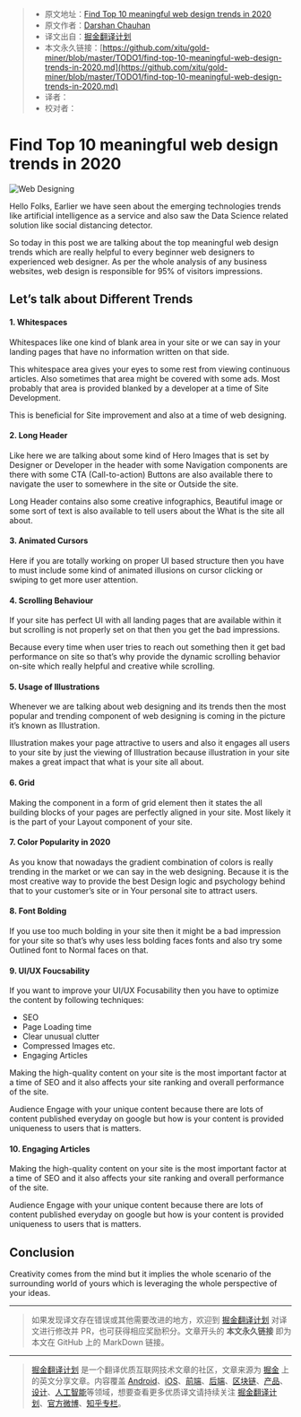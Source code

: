 > * 原文地址：[Find Top 10 meaningful web design trends in 2020](https://medium.com/ux-in-plain-english/find-top-10-meaningful-web-design-trends-in-2020-76c2a8301997)
> * 原文作者：[Darshan Chauhan](https://medium.com/@darshan.chauhan21198)
> * 译文出自：[掘金翻译计划](https://github.com/xitu/gold-miner)
> * 本文永久链接：[https://github.com/xitu/gold-miner/blob/master/TODO1/find-top-10-meaningful-web-design-trends-in-2020.md](https://github.com/xitu/gold-miner/blob/master/TODO1/find-top-10-meaningful-web-design-trends-in-2020.md)
> * 译者：
> * 校对者：

# Find Top 10 meaningful web design trends in 2020

![Web Designing](https://cdn-images-1.medium.com/max/2000/1*0KFCpdc4-ScdB1uDhGNMUg.png)

Hello Folks, Earlier we have seen about the emerging technologies trends like artificial intelligence as a service and also saw the Data Science related solution like social distancing detector.

So today in this post we are talking about the top meaningful web design trends which are really helpful to every beginner web designers to experienced web designer. As per the whole analysis of any business websites, web design is responsible for 95% of visitors impressions.

## Let’s talk about Different Trends

#### 1. Whitespaces

Whitespaces like one kind of blank area in your site or we can say in your landing pages that have no information written on that side.

This whitespace area gives your eyes to some rest from viewing continuous articles. Also sometimes that area might be covered with some ads. Most probably that area is provided blanked by a developer at a time of Site Development.

This is beneficial for Site improvement and also at a time of web designing.

#### 2. Long Header

Like here we are talking about some kind of Hero Images that is set by Designer or Developer in the header with some Navigation components are there with some CTA (Call-to-action) Buttons are also available there to navigate the user to somewhere in the site or Outside the site.

Long Header contains also some creative infographics, Beautiful image or some sort of text is also available to tell users about the What is the site all about.

#### 3. Animated Cursors

Here if you are totally working on proper UI based structure then you have to must include some kind of animated illusions on cursor clicking or swiping to get more user attention.

#### 4. Scrolling Behaviour

If your site has perfect UI with all landing pages that are available within it but scrolling is not properly set on that then you get the bad impressions.

Because every time when user tries to reach out something then it get bad performance on site so that’s why provide the dynamic scrolling behavior on-site which really helpful and creative while scrolling.

#### 5. Usage of Illustrations

Whenever we are talking about web designing and its trends then the most popular and trending component of web designing is coming in the picture it’s known as Illustration.

Illustration makes your page attractive to users and also it engages all users to your site by just the viewing of Illustration because illustration in your site makes a great impact that what is your site all about.

#### 6. Grid

Making the component in a form of grid element then it states the all building blocks of your pages are perfectly aligned in your site. Most likely it is the part of your Layout component of your site.

#### 7. Color Popularity in 2020

As you know that nowadays the gradient combination of colors is really trending in the market or we can say in the web designing. Because it is the most creative way to provide the best Design logic and psychology behind that to your customer’s site or in Your personal site to attract users.

#### 8. Font Bolding

If you use too much bolding in your site then it might be a bad impression for your site so that’s why uses less bolding faces fonts and also try some Outlined font to Normal faces on that.

#### 9. UI/UX Foucsability

If you want to improve your UI/UX Focusability then you have to optimize the content by following techniques:

* SEO
* Page Loading time
* Clear unusual clutter
* Compressed Images etc.
* Engaging Articles

Making the high-quality content on your site is the most important factor at a time of SEO and it also affects your site ranking and overall performance of the site.

Audience Engage with your unique content because there are lots of content published everyday on google but how is your content is provided uniqueness to users that is matters.

#### 10. Engaging Articles

Making the high-quality content on your site is the most important factor at a time of SEO and it also affects your site ranking and overall performance of the site.

Audience Engage with your unique content because there are lots of content published everyday on google but how is your content is provided uniqueness to users that is matters.

## Conclusion

Creativity comes from the mind but it implies the whole scenario of the surrounding world of yours which is leveraging the whole perspective of your ideas.

---

> 如果发现译文存在错误或其他需要改进的地方，欢迎到 [掘金翻译计划](https://github.com/xitu/gold-miner) 对译文进行修改并 PR，也可获得相应奖励积分。文章开头的 **本文永久链接** 即为本文在 GitHub 上的 MarkDown 链接。

---

> [掘金翻译计划](https://github.com/xitu/gold-miner) 是一个翻译优质互联网技术文章的社区，文章来源为 [掘金](https://juejin.im) 上的英文分享文章。内容覆盖 [Android](https://github.com/xitu/gold-miner#android)、[iOS](https://github.com/xitu/gold-miner#ios)、[前端](https://github.com/xitu/gold-miner#前端)、[后端](https://github.com/xitu/gold-miner#后端)、[区块链](https://github.com/xitu/gold-miner#区块链)、[产品](https://github.com/xitu/gold-miner#产品)、[设计](https://github.com/xitu/gold-miner#设计)、[人工智能](https://github.com/xitu/gold-miner#人工智能)等领域，想要查看更多优质译文请持续关注 [掘金翻译计划](https://github.com/xitu/gold-miner)、[官方微博](http://weibo.com/juejinfanyi)、[知乎专栏](https://zhuanlan.zhihu.com/juejinfanyi)。
